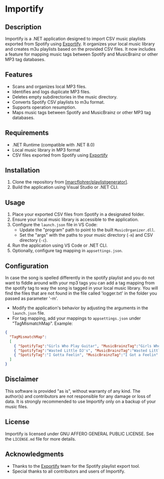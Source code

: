 # Importify

## Description

Importify is a .NET application designed to import CSV music playlists exported from Spotify using [Exportify](https://exportify.net/). It organizes your local music library and creates m3u playlists based on the provided CSV files. It now includes a feature for mapping music tags between Spotify and MusicBrainz or other MP3 tag databases.

## Features

- Scans and organizes local MP3 files.
- Identifies and logs duplicate MP3 files.
- Deletes empty subdirectories in the music directory.
- Converts Spotify CSV playlists to m3u format.
- Supports operation resumption.
- Maps music tags between Spotify and MusicBrainz or other MP3 tag databases.

## Requirements

- .NET Runtime (compatible with .NET 8.0)
- Local music library in MP3 format
- CSV files exported from Spotify using [Exportify](https://exportify.net/)

## Installation

1. Clone the repository from [[marcflohrer/playlistgenerator]](https://github.com/marcflohrer/playlistgenerator).
2. Build the application using Visual Studio or .NET CLI.

## Usage

1. Place your exported CSV files from Spotify in a designated folder.
2. Ensure your local music library is accessible to the application.
3. Configure the `launch.json` file in VS Code:
   - Update the "program" path to point to the built `MusicOrganizer.dll`.
   - Set the "args" with the paths to your music directory (`-m`) and CSV directory (`-c`).
4. Run the application using VS Code or .NET CLI.
5. Optionally, configure tag mapping in `appsettings.json`.

## Configuration

In case the song is spelled differently in the spotify playlist and you do not want to fiddle around with your mp3 tags you can add a tag mapping from the spotify tag to way the song is tagged in your local music library. You will find the files that are not found in the file called 'logger.txt' in the folder you passed as parameter '-m'.

- Modify the application's behavior by adjusting the arguments in the `launch.json` file.
- For tag mapping, add your mappings to `appsettings.json` under "TagMismatchMap". Example:

```json
{
  "TagMismatchMap":
  [
    { "SpotifyTag":"Girls Who Play Guitar", "MusicBrainzTag":"Girls Who Play Guitars" },
    { "SpotifyTag":"Wasted Little DJ's", "MusicBrainzTag":"Wasted Little DJs" },
    { "SpotifyTag":"I Gotta Feelin", "MusicBrainzTag":"I Got a Feelin" }
  ]
}
```

## Disclaimer

This software is provided "as is", without warranty of any kind. The author(s) and contributors are not responsible for any damage or loss of data. It is strongly recommended to use Importify only on a backup of your music files.

## License

Importify is licensed under GNU AFFERO GENERAL PUBLIC LICENSE. See the `LICENSE.md` file for more details.

## Acknowledgments

- Thanks to the [Exportify](https://exportify.net/) team for the Spotify playlist export tool.
- Special thanks to all contributors and users of Importify.
